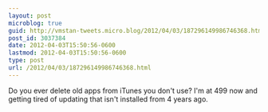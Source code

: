 ```yaml
---
layout: post
microblog: true
guid: http://vmstan-tweets.micro.blog/2012/04/03/187296149986746368.html
post_id: 3037384
date: 2012-04-03T15:50:56-0600
lastmod: 2012-04-03T15:50:56-0600
type: post
url: /2012/04/03/187296149986746368.html
---
```

Do you ever delete old apps from iTunes you don't use? I'm at 499 now and getting tired of updating that isn't installed from 4 years ago.
